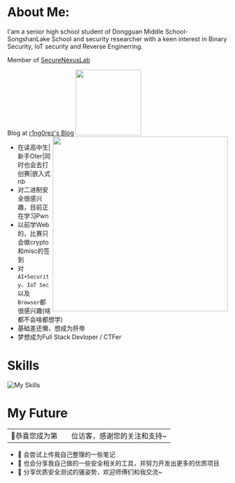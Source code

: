# About Me:
I'am a senior high school student of Dongguan Middle School-SongshanLake School and security researcher with a keen interest in Binary Security, IoT security and Reverse Enginerring.

Member of [SecureNexusLab](SecureNexusLab.github.io)

Blog at [r1ng0rez's Blog](https://r1ng0rez.github.io)
<img align='right' src="https://github-readme-stats.zohan.tech/api?username=r1ng0rez&hide_title=true&hide_border=true&show_icons=true&include_all_commits=true&bg_color=0,EC6C6C,FFD479,FFFC79,73FA79&theme=graywhite&locale=cn" width="400">
<img height="150px" src="https://github-readme-stats.vercel.app/api/top-langs/?username=r1ng0rez&layout=compact&theme=light&hide=javascript,html,css,ejs,less" />

- 在读高中生|新手OIer|同时也会去打创赛|嵌入式nb
- 对二进制安全很感兴趣，目前正在学习Pwn
- 以前学Web的，比赛只会做crypto和misc的签到
- 对`AI+Security`、`IoT Sec`以及`Browser`都很感兴趣(啥都不会啥都想学)
- 基础差还懒，想成为肝帝
- 梦想成为Full Stack Devloper / CTFer

# Skills
![My Skills](https://skillicons.dev/icons?i=python,flask,django,java,spring,go,linux,docker,bash,php,html,js,cpp,c,git,md,mysql,redis,arduino,vscode,visualstudio,idea,pycharm,obsidian,github,ps,gmail)

# My Future

<table>
  <tr>
    <td>🥰恭喜您成为第</td>
    <td><img src="https://profile-counter.glitch.me/r1ng0rez/count.svg" alt="" /></td>
    <td>位访客，感谢您的关注和支持~</td>
  </tr>
</table>

- 👀 会尝试上传我自己整理的一些笔记
- 🌱 也会分享我自己做的一些安全相关的工具，并努力开发出更多的优质项目
- 👋 分享优质安全测试的骚姿势，欢迎师傅们和我交流~
